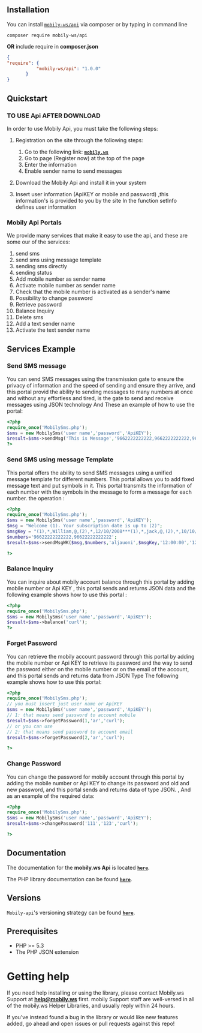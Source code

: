 
## Installation

You can install [`mobily-ws/api`](https://packagist.org/packages/mobily-ws/api)  via composer or by typing in command line  
```text
composer require mobily-ws/api
```

**OR**   include require in **composer.json** 
 
```json
{
"require": {
           "mobily-ws/api": "1.0.0"
       }
}
```

## Quickstart

### TO USE Api AFTER DOWNLOAD
 In order to use Mobily Api, you must take the following steps:
 1. Registration on the site through the following steps:
    
    1. Go to the following link: **[`mobily.ws`](http://www.mobily.ws/sms/index.php)**
    2. Go to page (Register now) at the top of the page
    3. Enter the information
    5. Enable sender name to send messages
 2. Download the Mobily Api and install it in your system
 3. Insert user information (ApiKEY or mobile and password) ,this information's is provided to you by the site
 In the function setInfo defines user information

### Mobily Api Portals
We provide many services that make it easy to use the api, and these are some our of the services: 
1. send sms
2. send sms using message template 
3. sending sms directly
4. sending status
5. Add mobile number as sender name
6. Activate mobile number as sender name
7. Check that the mobile number is activated as a sender's name
8. Possibility to change password
9. Retrieve password
10. Balance Inquiry
11. Delete sms
12. Add a text sender name
13. Activate the text sender name

## Services Example

### Send SMS message
You can  send SMS messages using the transmission gate to ensure the privacy of information and the speed of sending and ensure they arrive, and this portal provid the ability to sending messages to many numbers at once and without any effortless and tired, is the gate to send and receive messages using JSON technology And These an example of how to use the portal:
```php
<?php
require_once('MobilySms.php');
$sms = new MobilySms('user name','password','ApiKEY');
$result=$sms->sendMsg('This is Message','9662222222222,9662222222222,9662222222222','NEW SMS','17:30:00','12/30/2017',1,'deleteKey','curl');
?>

```

### Send SMS using message Template
This portal offers the ability to send SMS messages using a unified message template for different numbers. This portal allows you to add fixed message text and put symbols in it. This portal transmits the information of each number with the symbols in the message to form a message for each number. the operation :

```php
<?php
require_once('MobilySms.php');
$sms = new MobilySms('user name','password','ApiKEY');
$msg = "Welcome (1)، Your subscription date is up to (2)";
$msgKey = "(1),*,William,@,(2),*,12/10/2008***(1),*,jack,@,(2),*,10/10/2008";
$numbers='96622222222222,96622222222222';
$result=$sms->sendMsgWK($msg,$numbers,'aljauoni',$msgKey,'12:00:00','12/27/2017',0,'deleteKey','curl');

?>
```

### Balance Inquiry
You can inquire about mobily account balance through this portal by adding mobile number or Api KEY , this portal sends and returns JSON data and the following example shows how to use this portal :
```php
<?php
require_once('MobilySms.php');
$sms = new MobilySms('user name','password','ApiKEY');
$result=$sms->balance('curl');
?>
```

### Forget Password
You can retrieve the mobily account password through this portal by adding the mobile number or Api KEY to retrieve its password and the way to send the password either on the mobile number or on the email of the account, and this portal sends and returns data from JSON Type The following example shows how to use this portal:
```php
<?php
require_once('MobilySms.php');
// you must insert just user name or ApiKEY
$sms = new MobilySms('user name','password','ApiKEY');
// 1: that means send password to account mobile
$result=$sms->forgetPassword(1,'ar','curl');
// or you can use
// 2: that means send password to account email 
$result=$sms->forgetPassword(2,'ar','curl');

?>
```

### Change Password
You can change the password for mobily account through this portal by adding the mobile number or Api KEY to change its password and old and new password, and this portal sends and returns data of type JSON. , And as an example of the required data:
```php
<?php
require_once('MobilySms.php');
$sms = new MobilySms('user name','password','ApiKEY');
$result=$sms->changePassword('111','123','curl');

?>
```
## Documentation

The documentation for the **mobily.ws Api** is located **[`here`](http://www.mobily.ws/)**.

The PHP library documentation can be found **[`here`](http://www.mobily.ws/)**.

## Versions

`Mobily-api`'s versioning strategy can be found **[`here`](http://www.mobily.ws/)**.

## Prerequisites

* PHP >= 5.3
* The PHP JSON extension

# Getting help

If you need help installing or using the library, please contact Mobily.ws Support at **help@mobily.ws** first. mobily Support staff are well-versed in all of the mobily.ws Helper Libraries, and usually reply within 24 hours.

If you've instead found a bug in the library or would like new features added, go ahead and open issues or pull requests against this repo!

